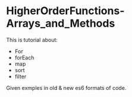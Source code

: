 # HigherOrderFunctions-Arrays_and_Methods

This is tutorial about:
- For
- forEach
- map
- sort
- filter

Given exmples in old & new es6 formats of code.  

